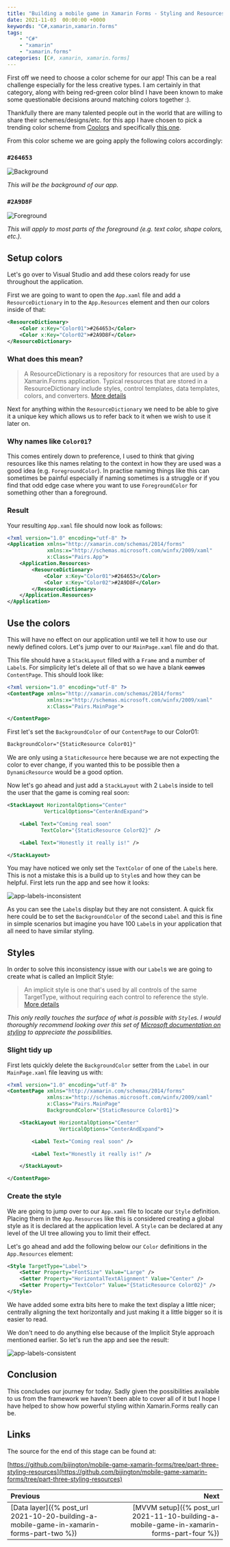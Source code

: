 ```yaml
---
title: "Building a mobile game in Xamarin Forms - Styling and Resources"
date: 2021-11-03  00:00:00 +0000
keywords: "C#,xamarin,xamarin.forms"
tags:
    - "C#"
    - "xamarin"
    - "xamarin.forms"
categories: [C#, xamarin, xamarin.forms]
---
```

First off we need to choose a color scheme for our app! This can be a real challenge especially for the less creative types. I am certainly in that category, along with being red-green color blind I have been known to make some questionable decisions around matching colors together :).

Thankfully there are many talented people out in the world that are willing to share their schemes/designs/etc. for this app I have chosen to pick a trending color scheme from [Coolors](https://coolors.co/palettes/trending) and specifically [this one](https://coolors.co/264653-2a9d8f-e9c46a-f4a261-e76f51).

From this color scheme we are going apply the following colors accordingly:

### `#264653`
![Background](/images/2021-11-03-building-a-mobile-game-in-xamarin-forms-part-three/background.png) 

*This will be the background of our app.*

### `#2A9D8F`
![Foreground](/images/2021-11-03-building-a-mobile-game-in-xamarin-forms-part-three/foreground.png) 

*This will apply to most parts of the foreground (e.g. text color, shape colors, etc.).*

## Setup colors 
Let's go over to Visual Studio and add these colors ready for use throughout the application.

First we are going to want to open the `App.xaml` file and add a `ResourceDictionary` in to the `App.Resources` element and then our colors inside of that:
```xml
<ResourceDictionary>
    <Color x:Key="Color01">#264653</Color>
    <Color x:Key="Color02">#2A9D8F</Color>
</ResourceDictionary>
```

### What does this mean?

> A ResourceDictionary is a repository for resources that are used by a Xamarin.Forms application. Typical resources that are stored in a ResourceDictionary include styles, control templates, data templates, colors, and converters. [More details](https://docs.microsoft.com/en-us/xamarin/xamarin-forms/xaml/resource-dictionaries)

Next for anything within the `ResourceDictionary` we need to be able to give it a unique key which allows us to refer back to it when we wish to use it later on.

### Why names like `Color01`?

This comes entirely down to preference, I used to think that giving resources like this names relating to the context in how they are used was a good idea (e.g. `ForegroundColor`). In practise naming things like this can sometimes be painful especially if naming sometimes is a struggle or if you find that odd edge case where you want to use `ForegroundColor` for something other than a foreground.

### Result

Your resulting `App.xaml` file should now look as follows:

```xml
<?xml version="1.0" encoding="utf-8" ?>
<Application xmlns="http://xamarin.com/schemas/2014/forms"
             xmlns:x="http://schemas.microsoft.com/winfx/2009/xaml"
             x:Class="Pairs.App">
    <Application.Resources>
        <ResourceDictionary>
            <Color x:Key="Color01">#264653</Color>
            <Color x:Key="Color02">#2A9D8F</Color>
        </ResourceDictionary>
    </Application.Resources>
</Application>
```

## Use the colors

This will have no effect on our application until we tell it how to use our newly defined colors. Let's jump over to our `MainPage.xaml` file and do that.

This file should have a `StackLayout` filled with a `Frame` and a number of `Label`s. For simplicity let's delete all of that so we have a blank ~~canvas~~ `ContentPage`. This should look like:

```xml
<?xml version="1.0" encoding="utf-8" ?>
<ContentPage xmlns="http://xamarin.com/schemas/2014/forms"
             xmlns:x="http://schemas.microsoft.com/winfx/2009/xaml"
             x:Class="Pairs.MainPage">

</ContentPage>
```

First let's set the `BackgroundColor` of our `ContentPage` to our Color01:

```xml
BackgroundColor="{StaticResource Color01}"
```

We are only using a `StaticResource` here because we are not expecting the color to ever change, if you wanted this to be possible then a `DynamicResource` would be a good option.

Now let's go ahead and just add a `StackLayout` with 2 `Label`s inside to tell the user that the game is coming real soon:

```xml
<StackLayout HorizontalOptions="Center"
            VerticalOptions="CenterAndExpand">

    <Label Text="Coming real soon"
           TextColor="{StaticResource Color02}" />

    <Label Text="Honestly it really is!" />

</StackLayout>
```

You may have noticed we only set the `TextColor` of one of the `Label`s here. This is not a mistake this is a build up to `Style`s and how they can be helpful. First lets run the app and see how it looks:

![app-labels-inconsistent](/images/2021-11-03-building-a-mobile-game-in-xamarin-forms-part-three/app-labels-inconsistent.png)

As you can see the `Label`s display but they are not consistent. A quick fix here could be to set the `BackgroundColor` of the second `Label` and this is fine in simple scenarios but imagine you have 100 `Label`s in your application that all need to have similar styling.

## Styles

In order to solve this inconsistency issue with our `Label`s we are going to create what is called an Implicit Style:

> An implicit style is one that's used by all controls of the same TargetType, without requiring each control to reference the style. [More details](https://docs.microsoft.com/en-us/xamarin/xamarin-forms/user-interface/styles/xaml/implicit)

*This only really touches the surface of what is possible with `Style`s. I would thoroughly recommend looking over this set of [Microsoft documentation on styling](https://docs.microsoft.com/en-us/xamarin/xamarin-forms/user-interface/styles/xaml/) to appreciate the possibilities.*

### Slight tidy up

First lets quickly delete the `BackgroundColor` setter from the `Label` in our `MainPage.xaml` file leaving us with:

```xml
<?xml version="1.0" encoding="utf-8" ?>
<ContentPage xmlns="http://xamarin.com/schemas/2014/forms"
             xmlns:x="http://schemas.microsoft.com/winfx/2009/xaml"
             x:Class="Pairs.MainPage"
             BackgroundColor="{StaticResource Color01}">

    <StackLayout HorizontalOptions="Center"
                 VerticalOptions="CenterAndExpand">

        <Label Text="Coming real soon" />

        <Label Text="Honestly it really is!" />

    </StackLayout>

</ContentPage>
```

### Create the style

We are going to jump over to our `App.xaml` file to locate our `Style` definition. Placing them in the `App.Resources` like this is considered creating a global style as it is declared at the application level. A `Style` can be declared at any level of the UI tree allowing you to limit their effect.

Let's go ahead and add the following below our `Color` definitions in the `App.Resources` element:

```xml
<Style TargetType="Label">
    <Setter Property="FontSize" Value="Large" />
    <Setter Property="HorizontalTextAlignment" Value="Center" />
    <Setter Property="TextColor" Value="{StaticResource Color02}" />
</Style>
```

We have added some extra bits here to make the text display a little nicer; centrally aligning the text horizontally and just making it a little bigger so it is easier to read.

We don't need to do anything else because of the Implicit Style approach mentioned earlier. So let's run the app and see the result:

![app-labels-consistent](/images/2021-11-03-building-a-mobile-game-in-xamarin-forms-part-three/app-labels-consistent.png)

## Conclusion

This concludes our journey for today. Sadly given the possibilities available to us from the framework we haven't been able to cover all of it but I hope I have helped to show how powerful styling within Xamarin.Forms really can be.

## Links

The source for the end of this stage can be found at:

[https://github.com/bijington/mobile-game-xamarin-forms/tree/part-three-styling-resources](https://github.com/bijington/mobile-game-xamarin-forms/tree/part-three-styling-resources)



Previous             |  Next
:-------------------------|-------------------------:
[Data layer]({% post_url 2021-10-20-building-a-mobile-game-in-xamarin-forms-part-two %}) | [MVVM setup]({% post_url 2021-11-10-building-a-mobile-game-in-xamarin-forms-part-four %})
